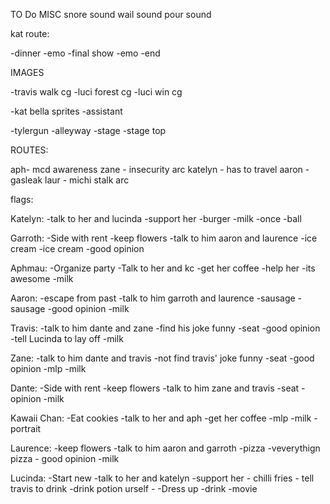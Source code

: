 TO Do
MISC
snore sound
wail sound
pour sound

kat route:

-dinner
-emo
-final show
-emo
-end

IMAGES

-travis walk cg
-luci forest cg
-luci win cg

-kat bella sprites
-assistant

-tylergun
-alleyway
-stage
-stage top

ROUTES:

aph- mcd awareness
zane - insecurity arc
katelyn - has to travel
aaron - gasleak
laur - michi stalk arc

flags:
    
Katelyn:
    -talk to her and lucinda
    -support her
    -burger
    -milk
    -once
    -ball


Garroth:
    -Side with rent
    -keep flowers
    -talk to him aaron and laurence
    -ice cream
    -ice cream
    -good opinion

Aphmau:
    -Organize party
    -Talk to her and kc
    -get her coffee
    -help her
    -its awesome
    -milk

Aaron:
    -escape from past
    -talk to him garroth and laurence
    -sausage
    -sausage
    -good opinion
    -milk

Travis:
    -talk to him dante and zane
    -find his joke funny
    -seat
    -good opinion
    -tell Lucinda to lay off
    -milk

Zane:
    -talk to him dante and travis
    -not find travis' joke funny
    -seat
    -good opinion
    -mlp
    -milk

Dante:
    -Side with rent
    -keep flowers
    -talk to him zane and travis
    -seat
    -opinion
    -milk

Kawaii Chan:
    -Eat cookies
    -talk to her and aph
    -get her coffee
    -mlp
    -milk
    - portrait

Laurence:
    -keep flowers
    -talk to him aaron and garroth
    -pizza
    -veverythign pizza
    - good opinion
    -milk


Lucinda:
    -Start new
    -talk to her and katelyn
    -support her
    - chilli fries
    - tell travis to drink
    -drink potion urself
    -
    -Dress up
    -drink
    -movie